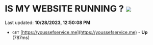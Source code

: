 # IS MY WEBSITE RUNNING ? [![](https://img.shields.io/static/v1?label=Sponsor&message=%E2%9D%A4&logo=GitHub&color=%23fe8e86)](https://github.com/sponsors/<username>)

Last updated: **10/28/2023, 12:50:08 PM**

- `GET` [https://youssefservice.me](https://youssefservice.me) - **Up** (787ms)
